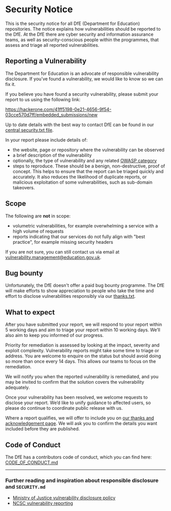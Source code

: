 # Security Notice

This is the security notice for all DfE (Department for Education) repositories. The notice explains how vulnerabilities should be reported to the DfE. At the DfE there are cyber security and information assurance teams, as well as security-conscious people within the programmes, that assess and triage all reported vulnerabilities.

## Reporting a Vulnerability

The Department for Education is an advocate of responsible vulnerability disclosure. If you’ve found a vulnerability, we would like to know so we can fix it.

If you believe you have found a security vulnerability, please submit your report to us using the following link:

https://hackerone.com/41ff5198-0e21-4656-9f54-03cce570d7ff/embedded_submissions/new

Up to date details with the best way to contact DfE can be found in our [central security.txt file](https://vdp.security.education.gov.uk/.well-known/security.txt).

In your report please include details of:

* the website, page or repository where the vulnerability can be observed
* a brief description of the vulnerability
* optionally, the type of vulnerability and any related [OWASP category](https://owasp.org/www-community/vulnerabilities/)
* steps to reproduce. These should be a benign, non-destructive, proof of concept. This helps to ensure that the report can be triaged quickly and accurately. It also reduces the likelihood of duplicate reports, or malicious exploitation of some vulnerabilities, such as sub-domain takeovers.

## Scope

The following are **not** in scope:

* volumetric vulnerabilities, for example overwhelming a service with a high volume of requests
* reports indicating that our services do not fully align with "best practice", for example missing security headers

If you are not sure, you can still contact us via email at [vulnerability.management@education.gov.uk](mailto:vulnerability.management@education.gov.uk).

## Bug bounty

Unfortunately, the DfE doesn't offer a paid bug bounty programme. The DfE will make efforts to show appreciation to people who take the time and effort to disclose vulnerabilities responsibly via our [thanks.txt](https://vdp.security.education.gov.uk/thanks.txt).

## What to expect

After you have submitted your report, we will respond to your report within 5 working days and aim to triage your report within 10 working days. We’ll also aim to keep you informed of our progress.

Priority for remediation is assessed by looking at the impact, severity and exploit complexity. Vulnerability reports might take some time to triage or address. You are welcome to enquire on the status but should avoid doing so more than once every 14 days. This allows our teams to focus on the remediation.

We will notify you when the reported vulnerability is remediated, and you may be invited to confirm that the solution covers the vulnerability adequately.

Once your vulnerability has been resolved, we welcome requests to disclose your report. We’d like to unify guidance to affected users, so please do continue to coordinate public release with us.

Where a report qualifies, we will offer to include you on [our thanks and acknowledgement page](https://vdp.security.education.gov.uk/thanks.txt). We will ask you to confirm the details you want included before they are published.

## Code of Conduct

The DfE has a contributors code of conduct, which you can find here: [CODE_OF_CONDUCT.md](https://github.com/dfe-digital/.github/blob/master/CODE_OF_CONDUCT.md)

---

### Further reading and inspiration about responsible disclosure and `SECURITY.md`

* [Ministry of Justice vulnerability disclosure policy](https://mojdigital.blog.gov.uk/vulnerability-disclosure-policy)
* [NCSC vulnerability reporting](https://www.ncsc.gov.uk/information/vulnerability-reporting)
